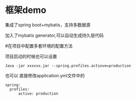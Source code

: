 # 框架demo

集成了spring boot+mybatis，支持多数据源

加入了mybatis generator,可以自动生成持久层代码

#在项目中配置多套环境的配置方法

项目启动的时候也可以设置 
    
    Java -jar xxxxxx.jar --spring.profiles.actiove=production

也可以
直接修改application.yml文件中的

    spring:
      profiles:
          active: production
